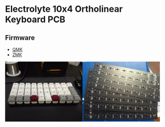 # Electrolyte 10x4 Ortholinear Keyboard PCB

## Firmware

- [QMK](https://github.com/rlbaxter/qmk_firmware/tree/rlbaxter/keyboards/electrolyte)
- [ZMK](https://github.com/rlbaxter/zmk/tree/electrolyte/app/boards/shields/electrolyte)

![Electrolyte assembled and PCBs](/electrolyte.jpg)